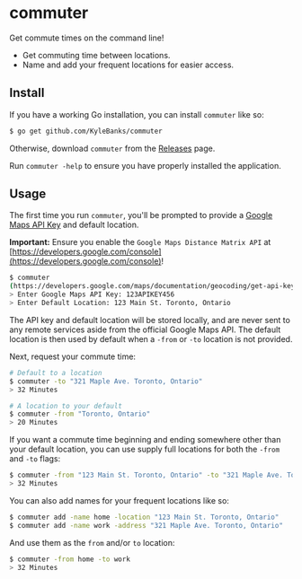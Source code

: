 # commuter

Get commute times on the command line!

- Get commuting time between locations.
- Name and add your frequent locations for easier access.

## Install

If you have a working Go installation, you can install `commuter` like so:

```sh
$ go get github.com/KyleBanks/commuter
```

Otherwise, download `commuter` from the [Releases](https://github.com/KyleBanks/commuter/releases) page.

Run `commuter -help` to ensure you have properly installed the application.

## Usage

The first time you run `commuter`, you'll be prompted to provide a [Google Maps API Key](https://developers.google.com/console) and default location. 

**Important:** Ensure you enable the `Google Maps Distance Matrix API` at [https://developers.google.com/console](https://developers.google.com/console)!

```sh
$ commuter
(https://developers.google.com/maps/documentation/geocoding/get-api-key)
> Enter Google Maps API Key: 123APIKEY456
> Enter Default Location: 123 Main St. Toronto, Ontario
```

The API key and default location will be stored locally, and are never sent to any remote services aside from the official Google Maps API. The default location is then used by default when a `-from` or `-to` location is not provided.

Next, request your commute time:

```sh
# Default to a location
$ commuter -to "321 Maple Ave. Toronto, Ontario"
> 32 Minutes

# A location to your default
$ commuter -from "Toronto, Ontario"
> 20 Minutes
```

If you want a commute time beginning and ending somewhere other than your default location, you can use supply full locations for both the `-from` and `-to` flags:

```sh
$ commuter -from "123 Main St. Toronto, Ontario" -to "321 Maple Ave. Toronto, Ontario"
> 32 Minutes
```

You can also add names for your frequent locations like so:

```sh
$ commuter add -name home -location "123 Main St. Toronto, Ontario"
$ commuter add -name work -address "321 Maple Ave. Toronto, Ontario"
```

And use them as the `from` and/or `to` location:

```sh
$ commuter -from home -to work
> 32 Minutes
```

